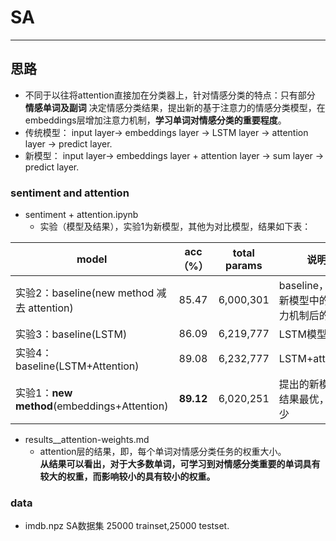 # SA
---
## 思路
* 不同于以往将attention直接加在分类器上，针对情感分类的特点：只有部分 __情感单词及副词__ 决定情感分类结果，提出新的基于注意力的情感分类模型，在embeddings层增加注意力机制，__学习单词对情感分类的重要程度__。
* 传统模型： input layer-> embeddings layer -> LSTM layer -> attention layer -> predict layer.
* 新模型：    input layer-> embeddings layer + attention layer -> sum layer  -> predict layer.

### sentiment and attention
* sentiment + attention.ipynb
    * 实验（模型及结果），实验1为新模型，其他为对比模型，结果如下表：

model | acc（%） | total params | 说明
---|:---:|:---:|---
实验2：baseline(new method 减去 attention)|85.47|6,000,301|baseline，去掉新模型中的注意力机制后的模型
实验3：baseline(LSTM)|86.09|6,219,777 |LSTM模型
实验4：baseline(LSTM+Attention)|89.08|6,232,777|LSTM+attention
实验1：__new method__(embeddings+Attention)|__89.12__|6,020,251 |提出的新模型，结果最优，参数少

* results__attention-weights.md
    * attention层的结果，即，每个单词对情感分类任务的权重大小。<br/> __从结果可以看出，对于大多数单词，可学习到对情感分类重要的单词具有较大的权重，而影响较小的具有较小的权重。__

### data
* imdb.npz SA数据集 25000 trainset,25000 testset.

